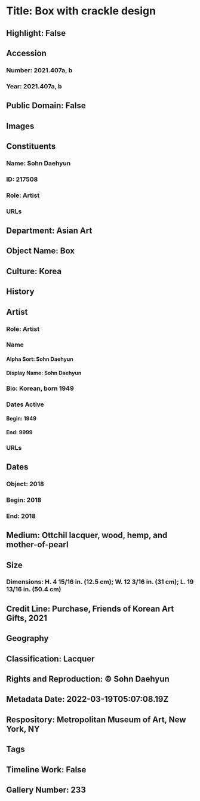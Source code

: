# Title: Box with crackle design
## Highlight: False
## Accession
### Number: 2021.407a, b
### Year: 2021.407a, b
## Public Domain: False
## Images
## Constituents
### Name: Sohn Daehyun
### ID: 217508
### Role: Artist
### URLs
## Department: Asian Art
## Object Name: Box
## Culture: Korea
## History
## Artist
### Role: Artist
### Name
#### Alpha Sort: Sohn Daehyun
#### Display Name: Sohn Daehyun
### Bio: Korean, born 1949
### Dates Active
#### Begin: 1949
#### End: 9999
### URLs
## Dates
### Object: 2018
### Begin: 2018
### End: 2018
## Medium: Ottchil lacquer, wood, hemp, and mother-of-pearl
## Size
### Dimensions: H. 4 15/16 in. (12.5 cm); W. 12 3/16 in. (31 cm); L. 19 13/16 in. (50.4 cm)
## Credit Line: Purchase, Friends of Korean Art Gifts, 2021
## Geography
## Classification: Lacquer
## Rights and Reproduction: © Sohn Daehyun
## Metadata Date: 2022-03-19T05:07:08.19Z
## Respository: Metropolitan Museum of Art, New York, NY
## Tags
## Timeline Work: False
## Gallery Number: 233